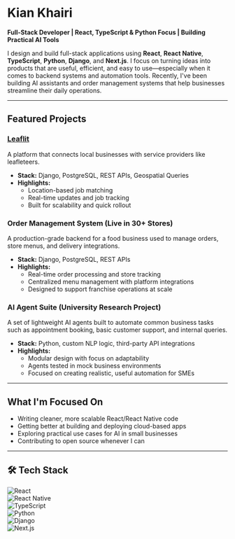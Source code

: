 # Kian Khairi  
**Full-Stack Developer | React, TypeScript & Python Focus | Building Practical AI Tools**

I design and build full-stack applications using **React**, **React Native**, **TypeScript**, **Python**, **Django**, and **Next.js**. I focus on turning ideas into products that are useful, efficient, and easy to use—especially when it comes to backend systems and automation tools. Recently, I've been building AI assistants and order management systems that help businesses streamline their daily operations.

---

## Featured Projects  

### [**Leaflit**](https://github.com/KiansGithub/Leaflit)  
A platform that connects local businesses with service providers like leafleteers.  
- **Stack:** Django, PostgreSQL, REST APIs, Geospatial Queries  
- **Highlights:**  
  - Location-based job matching  
  - Real-time updates and job tracking  
  - Built for scalability and quick rollout  

### **Order Management System (Live in 30+ Stores)**  
A production-grade backend for a food business used to manage orders, store menus, and delivery integrations.  
- **Stack:** Django, PostgreSQL, REST APIs  
- **Highlights:**  
  - Real-time order processing and store tracking  
  - Centralized menu management with platform integrations  
  - Designed to support franchise operations at scale  

### **AI Agent Suite (University Research Project)**  
A set of lightweight AI agents built to automate common business tasks such as appointment booking, basic customer support, and internal queries.  
- **Stack:** Python, custom NLP logic, third-party API integrations  
- **Highlights:**  
  - Modular design with focus on adaptability  
  - Agents tested in mock business environments  
  - Focused on creating realistic, useful automation for SMEs  

---

## What I'm Focused On  

- Writing cleaner, more scalable React/React Native code  
- Getting better at building and deploying cloud-based apps  
- Exploring practical use cases for AI in small businesses  
- Contributing to open source whenever I can  

---

## 🛠️ Tech Stack  

![React](https://img.shields.io/badge/React.js-20232A?style=flat&logo=react&logoColor=61DAFB)  
![React Native](https://img.shields.io/badge/React%20Native-20232A?style=flat&logo=react&logoColor=61DAFB)  
![TypeScript](https://img.shields.io/badge/TypeScript-007ACC?style=flat&logo=typescript&logoColor=white)  
![Python](https://img.shields.io/badge/Python-3776AB?style=flat&logo=python&logoColor=white)  
![Django](https://img.shields.io/badge/Django-092E20?style=flat&logo=django&logoColor=white)  
![Next.js](https://img.shields.io/badge/Next.js-000000?style=flat&logo=next.js&logoColor=white)
